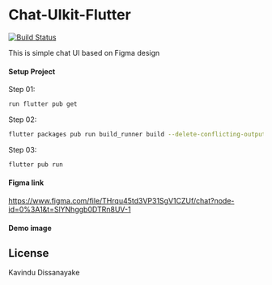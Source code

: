 # Chat-UIkit-Flutter

[![Build Status](https://travis-ci.org/joemccann/dillinger.svg?branch=master)](https://travis-ci.org/joemccann/dillinger)

This is simple chat UI based on Figma design

#### Setup Project

Step 01:

```sh
run flutter pub get
```

Step 02:

```sh
flutter packages pub run build_runner build --delete-conflicting-outputs
```
Step 03:

```sh
flutter pub run
```

#### Figma link
https://www.figma.com/file/THrqu45td3VP31SgV1CZUf/chat?node-id=0%3A1&t=SlYNhggb0DTRn8UV-1

#### Demo image

## License

Kavindu Dissanayake
